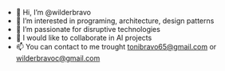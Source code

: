 - 👋 Hi, I’m @wilderbravo
- 👀 I’m interested in programing, architecture, design patterns
- 🌱 I’m passionate for disruptive technologies 
- 💞️ I would like to collaborate in AI projects
- 📫 You can contact to me trought tonibravo65@gmail.com or wilderbravoc@gmail.com 

<!---
wilderbravo/wilderbravo is a ✨ special ✨ repository because its `README.md` (this file) appears on your GitHub profile.
You can click the Preview link to take a look at your changes.
--->
